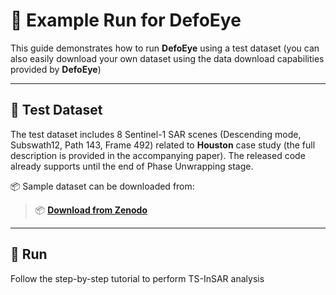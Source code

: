# 🚀 Example Run for DefoEye

This guide demonstrates how to run **DefoEye** using a test dataset (you can also easily download your own dataset using the data download capabilities provided by **DefoEye**)

---

## 🧪 Test Dataset

The test dataset includes 8 Sentinel-1 SAR scenes (Descending mode, Subswath12, Path 143, Frame 492) related to **Houston** case study (the full description is provided in the accompanying paper).
The released code already supports until the end of Phase Unwrapping stage.

📦 Sample dataset can be downloaded from:
> 📦 **[Download from Zenodo](https://doi.org/10.5281/zenodo.15525706)**  
---

## 🔧 Run

Follow the step-by-step tutorial to perform TS-InSAR analysis

